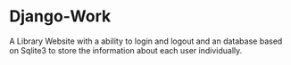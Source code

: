 # Django-Work
A Library Website with a ability to login and logout and an database based on Sqlite3 to store the information about each user individually.
